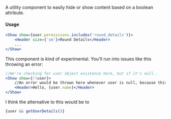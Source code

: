 A utility component to easily hide or show content based on a boolean attribute.

#### Usage

```jsx
<Show show={user.permissions.includes('round_details')}>
	<Header size={'sm'}>Round Details</Header>
	...
</Show>
```

This component is kind of experimental. You'll run into issues like this throwing an error:

```jsx
//We're checking for user object existence here, but if it's null..
<Show show={!!user}>
	//An error would be thrown here whenever user is null, because this is still technically rendered
	<Header>Hello, {user.name}</Header>
</Show>
```

I think the alternative to this would be to

```jsx
{user && getUserDetails()}
```

[//]: # (![image]&#40;/src/components/Box/images/example.png&#41;)
